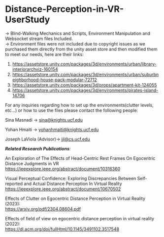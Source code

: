 # Distance-Perception-in-VR-UserStudy 
-> Blind-Walking Mechanics and Scripts, Environment Manipulation and Websocket stream files Included.  
-> Environment files were not included due to copyright issues as we purchased them directly from the unity asset store and then modified them to meet our needs, here are their links: 
1. https://assetstore.unity.com/packages/3d/environments/urban/library-interiorarchviz-160154 
2. https://assetstore.unity.com/packages/3d/environments/urban/suburbneighborhood-house-pack-modular-72712 
3. https://assetstore.unity.com/packages/3d/props/apartment-kit-124055 
4. https://assetstore.unity.com/packages/3d/environments/pirates-island-14706 

For any inquiries regarding how to set up the environments(clutter levels, etc...) or how to use the files please contact the following people: 

Sina Masnadi -> sina@knights.ucf.edu

Yohan Hmaiti -> yohanhmaiti@knights.ucf.edu 

Joseph LaViola (Advisor)-> jjl@cs.ucf.edu 

___Related Research Publications___:

An Exploration of The Effects of Head-Centric Rest Frames On Egocentric Distance Judgments in VR 
https://ieeexplore.ieee.org/abstract/document/10316360  

Visual Perceptual Confidence: Exploring Discrepancies Between Self-reported and Actual Distance Perception In Virtual Reality  
https://ieeexplore.ieee.org/abstract/document/10670502  

Effects of Clutter on Egocentric Distance Perception in Virtual Reality (2023):   
https://arxiv.org/pdf/2304.08604.pdf  

Effects of field of view on egocentric distance perception in virtual reality (2022):   
https://dl.acm.org/doi/fullHtml/10.1145/3491102.3517548


